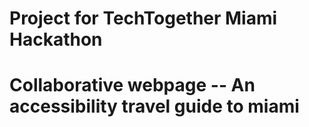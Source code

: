 # Project for TechTogether Miami Hackathon

# Collaborative webpage -- An accessibility travel guide to miami
